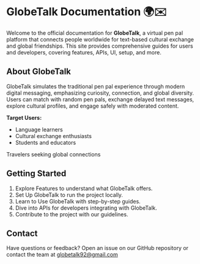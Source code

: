 # GlobeTalk Documentation 🌍✉️

Welcome to the official documentation for **GlobeTalk**, a virtual pen pal platform that connects people worldwide for text-based cultural exchange and global friendships. This site provides comprehensive guides for users and developers, covering features, APIs, UI, setup, and more.

## About GlobeTalk

GlobeTalk simulates the traditional pen pal experience through modern digital messaging, emphasizing curiosity, connection, and global diversity. Users can match with random pen pals, exchange delayed text messages, explore cultural profiles, and engage safely with moderated content.

**Target Users:**

- Language learners
- Cultural exchange enthusiasts
- Students and educators

Travelers seeking global connections

## Getting Started

1. Explore Features to understand what GlobeTalk offers.
2. Set Up GlobeTalk to run the project locally.
3. Learn to Use GlobeTalk with step-by-step guides.
4. Dive into APIs for developers integrating with GlobeTalk.
5. Contribute to the project with our guidelines.

## Contact

Have questions or feedback? Open an issue on our GitHub repository or contact the team at globetalk92@gmail.com